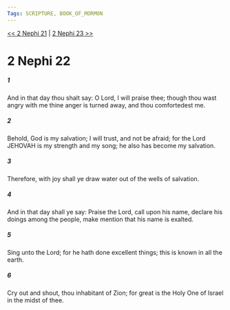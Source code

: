 ```yaml
---
Tags: SCRIPTURE, BOOK_OF_MORMON
---
```


[<< 2 Nephi 21](BOOK_OF_MORMON/02_2_Nephi/2_Nephi_21.md) | [2 Nephi 23 >>](BOOK_OF_MORMON/02_2_Nephi/2_Nephi_23.md)

# 2 Nephi 22

##### 1

And in that day thou shalt say: O Lord, I will praise thee; though thou wast angry with me thine anger is turned away, and thou comfortedest me.

##### 2

Behold, God is my salvation; I will trust, and not be afraid; for the Lord JEHOVAH is my strength and my song; he also has become my salvation.

##### 3

Therefore, with joy shall ye draw water out of the wells of salvation.

##### 4

And in that day shall ye say: Praise the Lord, call upon his name, declare his doings among the people, make mention that his name is exalted.

##### 5

Sing unto the Lord; for he hath done excellent things; this is known in all the earth.

##### 6

Cry out and shout, thou inhabitant of Zion; for great is the Holy One of Israel in the midst of thee.

